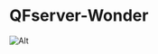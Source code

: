 # QFserver-Wonder
![Alt](https://repobeats.axiom.co/api/embed/587106e3e209c0326e86f4a4093bce2816dbb57c.svg "Repobeats analytics image")
